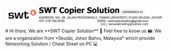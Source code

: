 <img align="center" src="./image/Letter Head.png" alt="SWT Banner" />
# Hi there, We are **SWT Copier Solution** 👋 Feel free to know us
🖨️: We are a organization from *Skudai, Johor Bahru, Malaysia* which provide Networking Solution / Cheat Sheet on PC 💻 
